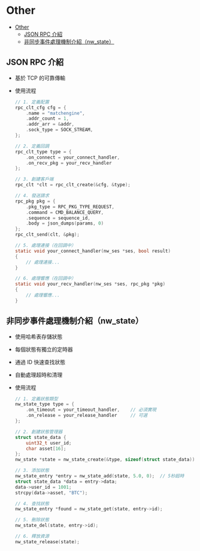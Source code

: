 # Other

- [Other](#other)
  - [JSON RPC 介紹](#json-rpc-介紹)
  - [非同步事件處理機制介紹（nw\_state）](#非同步事件處理機制介紹nw_state)

## JSON RPC 介紹

- 基於 TCP 的可靠傳輸
- 使用流程

  ```c
  // 1. 定義配置
  rpc_clt_cfg cfg = {
      .name = "matchengine",
      .addr_count = 1,
      .addr_arr = &addr,
      .sock_type = SOCK_STREAM,
  };

  // 2. 定義回調
  rpc_clt_type type = {
      .on_connect = your_connect_handler,
      .on_recv_pkg = your_recv_handler
  };

  // 3. 創建客戶端
  rpc_clt *clt = rpc_clt_create(&cfg, &type);

  // 4. 發送請求
  rpc_pkg pkg = {
      .pkg_type = RPC_PKG_TYPE_REQUEST,
      .command = CMD_BALANCE_QUERY,
      .sequence = sequence_id,
      .body = json_dumps(params, 0)
  };
  rpc_clt_send(clt, &pkg);

  // 5. 處理連接（在回調中）
  static void your_connect_handler(nw_ses *ses, bool result)
  {
      // 處理連接...
  }

  // 6. 處理響應（在回調中）
  static void your_recv_handler(nw_ses *ses, rpc_pkg *pkg)
  {
      // 處理響應...
  }
  ```

## 非同步事件處理機制介紹（nw_state）

- 使用哈希表存儲狀態
- 每個狀態有獨立的定時器
- 通過 ID 快速查找狀態
- 自動處理超時和清理
- 使用流程

  ```c
  // 1. 定義狀態類型
  nw_state_type type = {
      .on_timeout = your_timeout_handler,    // 必須實現
      .on_release = your_release_handler     // 可選
  };

  // 2. 創建狀態管理器
  struct state_data {
      uint32_t user_id;
      char asset[16];
  };
  nw_state *state = nw_state_create(&type, sizeof(struct state_data));

  // 3. 添加狀態
  nw_state_entry *entry = nw_state_add(state, 5.0, 0);  // 5秒超時
  struct state_data *data = entry->data;
  data->user_id = 1001;
  strcpy(data->asset, "BTC");

  // 4. 查找狀態
  nw_state_entry *found = nw_state_get(state, entry->id);

  // 5. 刪除狀態
  nw_state_del(state, entry->id);

  // 6. 釋放資源
  nw_state_release(state);
  ```